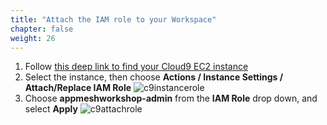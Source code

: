 ```yaml
---
title: "Attach the IAM role to your Workspace"
chapter: false
weight: 26
---
```


1. Follow [this deep link to find your Cloud9 EC2 instance](https://console.aws.amazon.com/ec2/v2/home?#Instances:tag:Name=aws-cloud9-eksworkshop*;sort=desc:launchTime)
1. Select the instance, then choose **Actions / Instance Settings / Attach/Replace IAM Role**
![c9instancerole](/images/c9instancerole.png)
1. Choose **appmeshworkshop-admin** from the **IAM Role** drop down, and select **Apply**
![c9attachrole](/images/c9attachrole.png)
